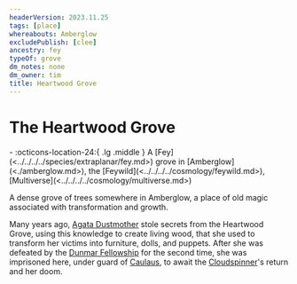 ```yaml
---
headerVersion: 2023.11.25
tags: [place]
whereabouts: Amberglow
excludePublish: [clee]
ancestry: fey
typeOf: grove
dm_notes: none
dm_owner: tim
title: Heartwood Grove
---
```

# The Heartwood Grove
<div class="grid cards ext-narrow-margin ext-one-column" markdown>
-    :octicons-location-24:{ .lg .middle } A [Fey](<../../../../species/extraplanar/fey.md>) grove in [Amberglow](<./amberglow.md>), the [Feywild](<../../../../cosmology/feywild.md>), [Multiverse](<../../../../cosmology/multiverse.md>)  
</div>


A dense grove of trees somewhere in Amberglow, a place of old magic associated with transformation and growth. 


Many years ago, [Agata Dustmother](<../../../../people/fey/agata.md>) stole secrets from the Heartwood Grove, using this knowledge to create living wood, that she used to transform her victims into furniture, dolls, and puppets. After she was defeated by the [Dunmar Fellowship](<../../../../people/pcs/dunmar-fellowship/dunmar-fellowship.md>) for the second time, she was imprisoned here, under guard of [Caulaus](<../../../../people/pcs/dunmar-fellowship/guests/caulaus.md>), to await the [Cloudspinner](<../../../../people/extraplanar-powers/archfey/cloudspinner.md>)'s return and her doom.

